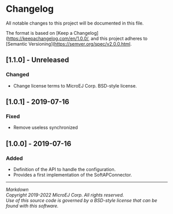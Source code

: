 # Changelog

All notable changes to this project will be documented in this file.

The format is based on [Keep a Changelog](https://keepachangelog.com/en/1.0.0/,
and this project adheres to [Semantic Versioning](https://semver.org/spec/v2.0.0.html.

## [1.1.0] - Unreleased

### Changed

- Change license terms to MicroEJ Corp. BSD-style license.

## [1.0.1] - 2019-07-16

### Fixed

  - Remove useless synchronized
  
## [1.0.0] - 2019-07-16

### Added

  - Definition of the API to handle the configuration.
  - Provides a first implementation of the SoftAPConnector.


---
_Markdown_   
_Copyright 2019-2022 MicroEJ Corp. All rights reserved._   
_Use of this source code is governed by a BSD-style license that can be found with this software._   